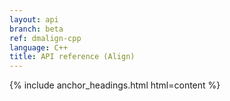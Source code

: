 ```yaml
---
layout: api
branch: beta
ref: dmalign-cpp
language: C++
title: API reference (Align)
---
```

{% include anchor_headings.html html=content %}